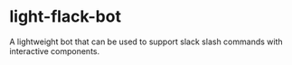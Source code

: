 # light-flack-bot
A lightweight bot that can be used to support slack slash commands with interactive components.
